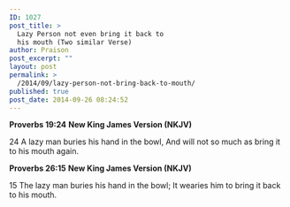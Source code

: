 ```yaml
---
ID: 1027
post_title: >
  Lazy Person not even bring it back to
  his mouth (Two similar Verse)
author: Praison
post_excerpt: ""
layout: post
permalink: >
  /2014/09/lazy-person-not-bring-back-to-mouth/
published: true
post_date: 2014-09-26 08:24:52
---
```

<strong>Proverbs 19:24</strong>
<strong> New King James Version (NKJV)</strong>

24 A lazy man buries his hand in the bowl,
And will not so much as bring it to his mouth again.

<strong>Proverbs 26:15</strong>
<strong> New King James Version (NKJV)</strong>

15 The lazy man buries his hand in the bowl;
It wearies him to bring it back to his mouth.